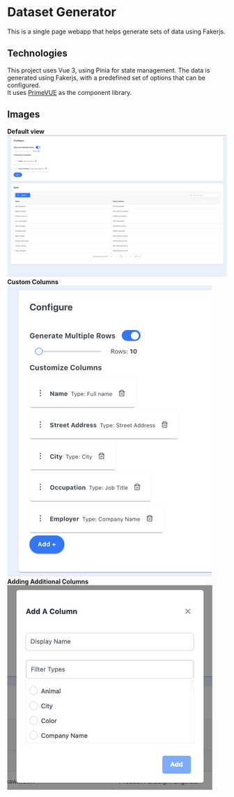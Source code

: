 # Dataset Generator

This is a single page webapp that helps generate sets of data using Fakerjs.

## Technologies

This project uses Vue 3, using Pinia for state management. The data is generated using Fakerjs, with a predefined set of options that can be configured.  
It uses [PrimeVUE](https://www.primefaces.org/primevue/#/) as the component library.

## Images

**Default view**  
![default view](./README/standard.png)  
**Custom Columns**  
![custom columns](./README/custom%20columns.png)  
**Adding Additional Columns**  
![add columns](./README/add_column_dialog.png)
